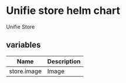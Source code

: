 # Unifie store helm chart

Unifie Store

## variables

| Name        | Description |
| ----------- | ----------- |
| store.image | Image       |
